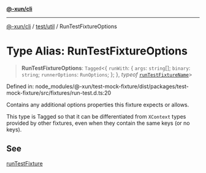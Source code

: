 [**@-xun/cli**](../../../README.md)

***

[@-xun/cli](../../../README.md) / [test/util](../README.md) / RunTestFixtureOptions

# Type Alias: RunTestFixtureOptions

> **RunTestFixtureOptions**: `Tagged`\<\{ `runWith`: \{ `args`: `string`[]; `binary`: `string`; `runnerOptions`: `RunOptions`; \}; \}, *typeof* [`runTestFixtureName`](../variables/runTestFixtureName.md)\>

Defined in: node\_modules/@-xun/test-mock-fixture/dist/packages/test-mock-fixture/src/fixtures/run-test.d.ts:20

Contains any additional options properties this fixture expects or allows.

This type is Tagged so that it can be differentiated from `XContext`
types provided by other fixtures, even when they contain the same keys (or no
keys).

## See

[runTestFixture](../functions/runTestFixture.md)
